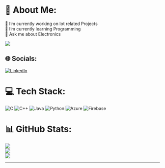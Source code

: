 # 💫 About Me:
🔭 I’m currently working on Iot related Projects<br>🌱 I’m currently learning Programming<br>💬 Ask me about Electronics<br>

[![](https://visitcount.itsvg.in/api?id=Kavyasripalanisamy&icon=0&color=0)](https://visitcount.itsvg.in)

## 🌐 Socials:
[![LinkedIn](https://img.shields.io/badge/LinkedIn-%230077B5.svg?logo=linkedin&logoColor=white)](https://linkedin.com/in/https://www.linkedin.com/in/kavyasri-pp-50a985214/) 

# 💻 Tech Stack:
![C](https://img.shields.io/badge/c-%2300599C.svg?style=for-the-badge&logo=c&logoColor=white) ![C++](https://img.shields.io/badge/c++-%2300599C.svg?style=for-the-badge&logo=c%2B%2B&logoColor=white) ![Java](https://img.shields.io/badge/java-%23ED8B00.svg?style=for-the-badge&logo=java&logoColor=white) ![Python](https://img.shields.io/badge/python-3670A0?style=for-the-badge&logo=python&logoColor=ffdd54) ![Azure](https://img.shields.io/badge/azure-%230072C6.svg?style=for-the-badge&logo=azure-devops&logoColor=white) ![Firebase](https://img.shields.io/badge/firebase-%23039BE5.svg?style=for-the-badge&logo=firebase)
# 📊 GitHub Stats:
![](https://github-readme-stats.vercel.app/api?username=Kavyasripalanisamy&theme=dark&hide_border=false&include_all_commits=false&count_private=false)<br/>
![](https://github-readme-streak-stats.herokuapp.com/?user=Kavyasripalanisamy&theme=dark&hide_border=false)<br/>
![](https://github-readme-stats.vercel.app/api/top-langs/?username=Kavyasripalanisamy&theme=dark&hide_border=false&include_all_commits=false&count_private=false&layout=compact)

---
